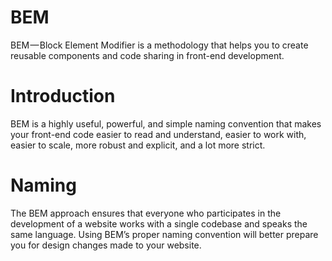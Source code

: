 BEM
====
BEM — Block Element Modifier is a methodology that helps you to create reusable components and code 
sharing in front-end development.

Introduction
============
BEM is a highly useful, powerful, and simple naming convention that makes your front-end code easier to read and understand, easier to work with, easier to scale, more robust and explicit, and a lot more strict.


Naming
======
The BEM approach ensures that everyone who participates in the development of a website works with a single codebase and speaks the same language. Using BEM’s proper naming convention will better prepare you for design changes made to your website.